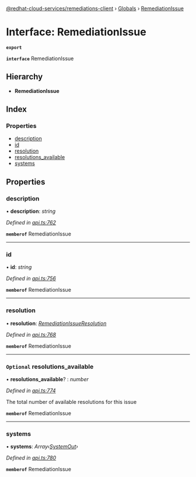 [@redhat-cloud-services/remediations-client](../README.md) › [Globals](../globals.md) › [RemediationIssue](remediationissue.md)

# Interface: RemediationIssue

**`export`** 

**`interface`** RemediationIssue

## Hierarchy

* **RemediationIssue**

## Index

### Properties

* [description](remediationissue.md#description)
* [id](remediationissue.md#id)
* [resolution](remediationissue.md#resolution)
* [resolutions_available](remediationissue.md#optional-resolutions_available)
* [systems](remediationissue.md#systems)

## Properties

###  description

• **description**: *string*

*Defined in [api.ts:762](https://github.com/Hyperkid123/javascript-clients/blob/master/packages/remediations/api.ts#L762)*

**`memberof`** RemediationIssue

___

###  id

• **id**: *string*

*Defined in [api.ts:756](https://github.com/Hyperkid123/javascript-clients/blob/master/packages/remediations/api.ts#L756)*

**`memberof`** RemediationIssue

___

###  resolution

• **resolution**: *[RemediationIssueResolution](remediationissueresolution.md)*

*Defined in [api.ts:768](https://github.com/Hyperkid123/javascript-clients/blob/master/packages/remediations/api.ts#L768)*

**`memberof`** RemediationIssue

___

### `Optional` resolutions_available

• **resolutions_available**? : *number*

*Defined in [api.ts:774](https://github.com/Hyperkid123/javascript-clients/blob/master/packages/remediations/api.ts#L774)*

The total number of available resolutions for this issue

**`memberof`** RemediationIssue

___

###  systems

• **systems**: *Array‹[SystemOut](systemout.md)›*

*Defined in [api.ts:780](https://github.com/Hyperkid123/javascript-clients/blob/master/packages/remediations/api.ts#L780)*

**`memberof`** RemediationIssue
